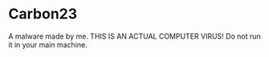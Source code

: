 # Carbon23
A malware made by me. THIS IS AN ACTUAL COMPUTER VIRUS! Do not run it in your main machine.
